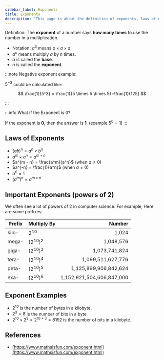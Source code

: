 ```yaml
---
sidebar_label: Exponents
title: Exponents
description: "This page is about the definition of exponents, laws of exponents, and examples of exponents."
---
```


Definition: The **exponent** of a number says **how many times** to use the number in a multiplication.

- Notation: $a^3$ means $a \times a \times a$.
- $a^n$ means multiply $a$ by $n$ times.
- $a$ is called the **base**.
- $n$ is called the **exponent**.

:::note
Negative exponent example:

$5^{-3}$ could be calculated like:

$$
\frac{1}{5^3} = \frac{1}{5 \times 5 \times 5}=\frac{1}{125}
$$

:::

:::info
What if the Exponent is 0?

If the exponent is **0**, then the answer is **1**. (example $5^0 = 1$)
:::

## Laws of Exponents

- $(ab)^n = a^n \times b^n$
- $a^m \times a^n = a^{m + n}$
- $a^{m - n} = \frac{a^m}{a^n}$ (when $a \not= 0$)
- $a^{-n} = \frac{1}{a^n}$ (when $a \not= 0$)
- $a^0 = 1$
- $(a^m)^n = a^{m \times n}$

## Important Exponents (powers of 2)

We often see a lot of powers of 2 in computer science. For example, Here are some prefixes:

| Prefix | Multiply By  |                    Number |
| ------ | ------------ | ------------------------: |
| kilo-  | $2^{10}$     |                     1,024 |
| mega-  | $(2^{10})^2$ |                 1,048,576 |
| giga-  | $(2^{10})^3$ |             1,073,741,824 |
| tera-  | $(2^{10})^4$ |         1,099,511,627,776 |
| peta-  | $(2^{10})^5$ |     1,125,899,906,842,624 |
| exa-   | $(2^{10})^6$ | 1,152,921,504,606,847,000 |

## Exponent Examples

- $2^{10}$ is the number of bytes in a kilobyte.
- $2^3 = 8$ is the number of bits in a byte.
- $2^{10} \times 2^{3} = 2^{10 + 3} = 8192$ is the number of bits in a kilobyte.

## References

- [https://www.mathsisfun.com/exponent.html](https://www.mathsisfun.com/exponent.html)
